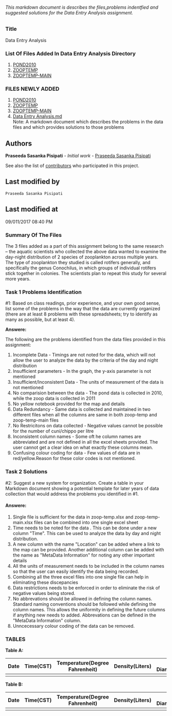 ###### This markdown document is describes the files,problems indentfied and suggested solutions for the Data Entry Analysis assignment.

### Title
Data Entry Analysis

### List Of Files Added In Data Entry Analysis Directory
1. [POND2010](https://github.com/sowjanyajoga/IS-assignment/blob/master/Data%20Entry%20Analysis/pond2010.xlsx)
2. [ZOOPTEMP](https://github.com/sowjanyajoga/IS-assignment/blob/master/Data%20Entry%20Analysis/zoop%20-%20temp.xlsx)
3. [ZOOPTEMP-MAIN](https://github.com/sowjanyajoga/IS-assignment/blob/master/Data%20Entry%20Analysis/zoop%20-%20temp-main.xlsx)


### FILES NEWLY ADDED
1. [POND2010](https://github.com/sowjanyajoga/IS-assignment/blob/master/Data%20Entry%20Analysis/pond2010.xlsx)
2. [ZOOPTEMP](https://github.com/sowjanyajoga/IS-assignment/blob/master/Data%20Entry%20Analysis/zoop%20-%20temp.xlsx)
3. [ZOOPTEMP-MAIN](https://github.com/sowjanyajoga/IS-assignment/blob/master/Data%20Entry%20Analysis/zoop%20-%20temp-main.xlsx)
4. [Data Entry Analysis.md](https://github.com/sowjanyajoga/IS-assignment/blob/master/Data%20Entry%20Analysis/Data%20Entry%20Analysis.md)   
Note:  A markdown document which describes the problems in the data files and which provides solutions to those problems

## Authors

**Praseeda Sasanka Pisipati** - *Initial work* - [Praseeda Sasanka Pisipati](https://github.com/PraseedaSasankaPisipati)

See also the list of [contributors](https://github.com/PraseedaSasankaPisipati/Assignment-1-D2Decisions/graphs/contributors) who participated in this project.

## Last modified by
    Praseeda Sasanka Pisipati

## Last modified at
   09/011/2017 08:40 PM 

### Summary Of The Files

The 3 files added as a part of this assignment belong to the same research – the aquatic scientists who collected the above data wanted to examine the day-night distribution of 2 species of zooplankton across multiple years. The type of zooplankton they studied is called rotifers generally, and specifically the genus Conochilus, in which groups of individual rotifers stick together in colonies. The scientists plan to repeat this study for several more years. 

### Task 1 Problems Identification

#1: Based on class readings, prior experience, and your own good sense, list some of the problems in the way that the data are currently organized (there are at least 8 problems with these spreadsheets; try to identify as many as possible, but at least 4).

**Answere:** 

The following are the problems identified from the data files provided in this assignment:
1. Incomplete Data - Timings are not noted for the data, which will not allow the user to analyze the data by the criteria of the day and night distribution
2. Insufficient parameters - In the graph, the y-axis parameter is not mentioned
3. Insufficient/Inconsistent Data - The units of measurement of the data is not mentioned
4. No comparision between the data - The pond data is collected in 2010, while the zoop data is collected in 2011
5. No yellow notebook provided for the map and details
6. Data Redundancy - Same data is collected and maintained in two different files when all the columns are same in both zoop-temp and zoop-temp-main files
7. No Restricitons on data collected - Negative values cannot be possible for the number of cuni/chippo per litre
8. Inconsistent column names - Some oft he column names are abbreviated and are not defined in all the excel sheets provided. The user cannot get a clear idea on what exactly these columns mean.
9. Confusing colour coding for data - Few values of data are in red/yellow.Reason for these color codes is not mentioned.

### Task 2 Solutions

#2: Suggest a new system for organization. Create a table in your Markdown document showing a potential template for later years of data collection that would address the problems you identified in #1.

#### **Answere**:

1. Single file is sufficient for the data in zoop-temp.xlsx and zoop-temp-main.xlsx files can be combined into one single excel sheet
2. Time needs to be noted for the data . This can be done under a new column "Time". This can be used to analyze the data by day and night distribution.
3. A new column with the name "Location" can be added  where a link to the map can be provided. Another additional column can be added with the name as "MetaData Information" for noting any other important details
4. All the units of measurement needs to be included in the column names so that the user can easily identify the data being recorded.
5. Combining all the three excel files into one single file can help in eliminating these discepancies
6. Data restrictions needs to be enforced in order to eliminate the risk of negative values being stored.
7. No abbrevations should be allowed in defining the column names. Standard naming conventions should be followed while defining the column names. This allows the uniformity in defining the future columns if anything new needs to added. Abbrevations can be defined in the "MetaData Information" column.
8. Unncecessary colour coding of the data can be removed.

### TABLES

**Table A:**  

| Date | Time(CST) | Temperature(Degree Fahrenheit) | Density(Liters) | Colony Diameter(meters) | Species | Depth(meters) | Chippo #/L | Chippo Colony Size(millimeter) | Chlorophyll A | Station | Miscellaneous Information |
|------|-----------|-----------------------------|-----------------|-------------------------|---------|---------------|------------|--------------------------------|---------------|---------|---------------------------|
|      |           |                             |                 |                         |         |               |            |                                |               |         |                           |

**Table B:**  

| Date | Time(CST) | Temperature(Degree Fahrenheit) | Density(Liters) | Colony Diameter(meters) | Species | Depth(meters) | Cuni #/L | Cuni Colony Size(millimeter) | Chlorophyll A | Station | Miscellaneous Information |
|------|-----------|-----------------------------|-----------------|-------------------------|---------|---------------|----------|------------------------------|---------------|---------|---------------------------|
|      |           |                             |                 |                         |         |               |          |                              |               |         |                           |

